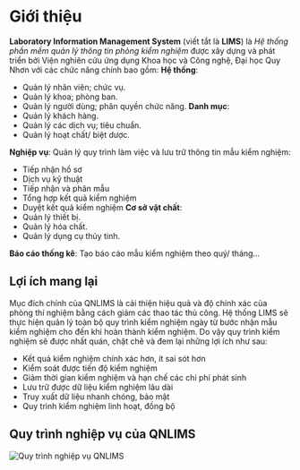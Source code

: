 # Giới thiệu 

**Laboratory Information Management System** (viết tắt là **LIMS**) là *Hệ thống phần mềm quản lý thông tin phòng kiểm nghiệm* được xây dựng và phát triển bởi Viện nghiên cứu ứng dụng Khoa học và Công nghệ, Đại học Quy Nhơn với các chức năng chính bao gồm:
**Hệ thống**:
  - Quản lý nhân viên; chức vụ.
  - Quản lý khoa; phòng ban.
  - Quản lý người dùng; phân quyền chức năng.
**Danh mục**:
  - Quản lý khách hàng.
  - Quản lý các dịch vụ; tiêu chuẩn.
  - Quản lý hoạt chất/ biệt dược.

**Nghiệp vụ**: Quản lý quy trình làm việc và lưu trữ thông tin mẫu kiểm nghiệm:
  - Tiếp nhận hồ sơ
  - Dịch vụ kỹ thuật
  - Tiếp nhận và phân mẫu
  - Tổng hợp kết quả kiểm nghiệm
  - Duyệt kết quả kiểm nghiệm
**Cơ sở vật chất**: 
  - Quản lý thiết bị.
  - Quản lý hóa chất.
  - Quản lý dụng cụ thủy tinh.

**Báo cáo thống kê**: Tạo báo cáo mẫu kiểm nghiệm theo quý/ tháng…
## Lợi ích mang lại

Mục đích chính của QNLIMS là cải thiện hiệu quả và độ chính xác của phòng thí nghiệm bằng cách giảm các thao tác thủ công. Hệ thống LIMS sẽ thực hiện quản lý toàn bộ quy trình kiểm nghiệm ngày từ bước nhận mẫu kiểm nghiệm cho đến khi hoàn thành kiểm nghiệm. Do vậy quy trình kiểm nghiệm sẽ được nhất quán, chặt chẽ và đem lại những lợi ích như sau:

- Kết quả kiểm nghiệm chính xác hơn, ít sai sót hơn
- Kiểm soát được tiến độ kiểm nghiệm
- Giảm thời gian kiểm nghiệm và hạn chế các chi phí phát sinh
- Lưu trữ được dữ liệu kiểm nghiệm lâu dài
- Truy xuất dữ liệu nhanh chóng, bảo mật
- Quy trình kiểm nghiệm linh hoạt, đồng bộ

## Quy trình nghiệp vụ của QNLIMS

![](https://i.imgur.com/8SGCIgA.png "Quy trình nghiệp vụ QNLIMS")
